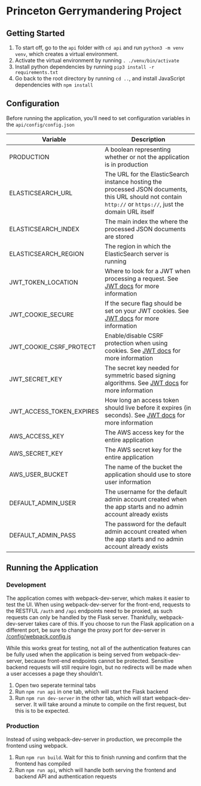 # Princeton Gerrymandering Project
## Getting Started
1. To start off, go to the `api` folder with `cd api` and run `python3 -m venv venv`, which creates a virtual environment. 
2. Activate the virtual environment by running `. ./venv/bin/activate`
3. Install python dependencies by running `pip3 install -r requirements.txt`
4. Go back to the root directory by running `cd ..`, and install JavaScript dependencies with `npm install`

## Configuration

Before running the application, you'll need to set configuration variables in the `api/config/config.json`

| Variable                 | Description                                                                                                                                                            |
|--------------------------|------------------------------------------------------------------------------------------------------------------------------------------------------------------------|
| PRODUCTION        | A boolean representing whether or not the application is in production 
| ELASTICSEARCH_URL        | The URL for the ElasticSearch instance hosting the processed JSON documents, this URL should not contain `http://` or `https://`, just the domain URL itself                                                                                            |
| ELASTICSEARCH_INDEX      | The main index the where the processed JSON documents are stored                                                                                                       |
| ELASTICSEARCH_REGION      | The region in which the ElasticSearch server is running                                                                                                       |
| JWT_TOKEN_LOCATION       | Where to look for a JWT when processing a request. See [JWT docs](https://flask-jwt-extended.readthedocs.io/en/stable/options/) for more information                   |
| JWT_COOKIE_SECURE        | If the secure flag should be set on your JWT cookies. See [JWT docs](https://flask-jwt-extended.readthedocs.io/en/stable/options/) for more information                |
| JWT_COOKIE_CSRF_PROTECT  | Enable/disable CSRF protection when using cookies. See [JWT docs](https://flask-jwt-extended.readthedocs.io/en/stable/options/) for more information                   |
| JWT_SECRET_KEY           | The secret key needed for symmetric based signing algorithms. See [JWT docs](https://flask-jwt-extended.readthedocs.io/en/stable/options/) for more information        |
| JWT_ACCESS_TOKEN_EXPIRES | How long an access token should live before it expires (in seconds). See [JWT docs](https://flask-jwt-extended.readthedocs.io/en/stable/options/) for more information |
| AWS_ACCESS_KEY | The AWS access key for the entire application |
| AWS_SECRET_KEY | The AWS secret key for the entire application |
| AWS_USER_BUCKET | The name of the bucket the application should use to store user information |
| DEFAULT_ADMIN_USER | The username for the default admin account created when the app starts and no admin account already exists |
| DEFAULT_ADMIN_PASS | The password for the default admin account created when the app starts and no admin account already exists  |

## Running the Application
### Development
 The application comes with webpack-dev-server, which makes it easier to test the UI. When using webpack-dev-server for the front-end, requests to the RESTFUL `/auth` and `/api` endpoints need to be proxied, as such requests can only be handled by the Flask server. Thankfully, webpack-dev-server takes care of this. If you choose to run the Flask application on a different port, be sure to change the proxy port for dev-server in [/config/webpack.config.js](/config/webpack.config.js)

 While this works great for testing, not all of the authentication features can be fully used when the application is being served from webpack-dev-server, because front-end endpoints cannot be protected. Sensitive backend requests will still require login, but no redirects will be made when a user accesses a page they shouldn't.

 1. Open two seperate terminal tabs
 2. Run `npm run api` in one tab, which will start the Flask backend
 3. Run `npm run dev-server` in the other tab, which will start webpack-dev-server. It will take around a minute to compile on the first request, but this is to be expected. 

 ### Production

Instead of using webpack-dev-server in production, we precompile the frontend using webpack. 

 1. Run `npm run build`. Wait for this to finish running and confirm that the frontend has compiled
 2. Run `npm run api`, which will handle both serving the frontend and backend API and authentication requests
